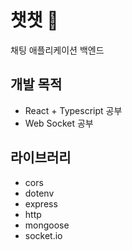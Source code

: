 # 챗챗 💬

채팅 애플리케이션 백엔드

## 개발 목적

- React + Typescript 공부
- Web Socket 공부

## 라이브러리

- cors
- dotenv
- express
- http
- mongoose
- socket.io